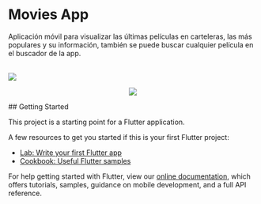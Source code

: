 # Movies App

<p>Aplicación móvil para visualizar las últimas películas en carteleras, las más populares y su información, también se puede buscar cualquier película en el buscador de la app.</p>
<br>
<img src="https://marco.laradex.com/assets/images/movie-github.png">
<br>
<p align="center"><img src="https://marco.laradex.com/assets/images/flutter-github.png" ></p>
## Getting Started

This project is a starting point for a Flutter application.

A few resources to get you started if this is your first Flutter project:

- [Lab: Write your first Flutter app](https://flutter.dev/docs/get-started/codelab)
- [Cookbook: Useful Flutter samples](https://flutter.dev/docs/cookbook)

For help getting started with Flutter, view our
[online documentation](https://flutter.dev/docs), which offers tutorials,
samples, guidance on mobile development, and a full API reference.
